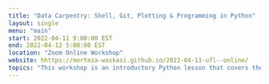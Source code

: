 ```yaml
---
title: "Data Carpentry: Shell, Git, Plotting & Programming in Python"
layout: single
menu: "main"
start: 2022-04-11 9:00:00 EST
end: 2022-04-12 5:00:00 EST
location: "Zoom Online Workshop"
website: hhttps://morteza-waskasi.github.io/2022-04-11-ufl--online/
topics: "This workshop is an introductory Python lesson that covers the fundamental data skills needed to conduct research. Its target audience is researchers who have little to no prior computational experience. It covers tabular and other core data structures, conditionals and loops, writing functions, and building plots. The lesson also introduces JupyterLab, Unix Shell, and version control with Git." 
---
```

